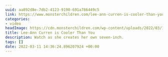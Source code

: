 ```yaml
---
uuid: aa892d8e-7db2-4123-9190-691a786449c5
link: https://www.monsterchildren.com/lee-ann-curren-is-cooler-than-you/
categories:
- video
headImage: https://cdn.monsterchildren.com/wp-content/uploads/2022/03/10142027/yayaya-monster-children.jpg
title: Lee-Ann Curren is Cooler Than You
description: Watch as she creates her own seven-inch.
tags: []
date: 2022-03-11 14:36:24.896207924 +00:00
---
```

